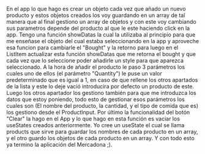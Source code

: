 En el app lo que hago es crear un objeto cada vez que añado un nuevo producto y estos objetos creados los voy guardando en un array de tal manera que al final gestiono un array de objetos y con este voy cambiando sus parametros depende del producto al que le este haciendo click en la app. Tengo una función showDatas la cual la utilizaba al principio para que me enseñase el objeto del cual estaba seleccionando en la app y aproveche esa funcion para cambiarle el "Bought" y la retorno para luego en el ListItem actualizar esta función showDatas que me retorna el bought y que cada vez que lo seleccione poder añadirle un style para que aparezca seleccionado.
A la hora de añadir el producto le paso 3 parámetros los cuales uno de ellos (el parámetro "Quantity") le puse un valor predeterminado que es igual a 1, en caso de que rellene los otros apartados de la lista y este lo deje vació introducira por defecto un producto de este. Luego los otros apartador los gestiono también para que me introduzca los datos que estoy poniendo, todo esto de gestionar esos parámetros los cuales son (El nombre del producto, la cantidad, y el tipo de comida que es) los gestiono desde el ProductInput.
Por último la funcionalidad del botón "Clear" la hago en el App y lo que hago en esta función es vaciar los useStates creados anteriormente.
Yo cree un useState el cual se llama products que sirve para guardar los nombres de cada producto en un array, y el otro guardo los objetos de cada producto en un array.
Y con todo esto ya termino la aplicación del Mercadona ;).